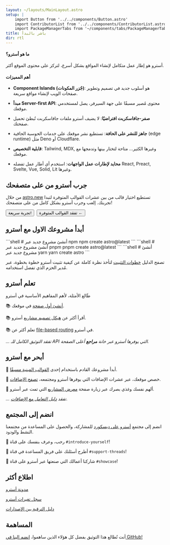 ```yaml
---
layout: ~/layouts/MainLayout.astro
setup: |
    import Button from '../../components/Button.astro'
    import ContributorList from '../../components/ContributorList.astro'
    import PackageManagerTabs from '~/components/tabs/PackageManagerTabs.astro'
title: باشر بالبدأ
dir: rtl
---
```

#### ما هو أسترو؟

أسترو هو إطار عمل متكامل لإنشاء المواقع بشكل أسرع، لتركز على محتوى الموقع أكثر.

#### أهم المميزات

* **Component Islands (جُزر المكونات)**: هو أسلوب جديد في تصميم وتطوير صفحات الويب لإنشاء مواقع سريعة.

* **مبدأ Server-first API**: محتوى مُصير مسبقًا على جهة السيرفر، يصل لمستخدمي موقعك.

* **صفر-جافاسكربت افتراضيًا**: لا يضيف أسترو ملفات جافاسكربت تُبطئ تحميل صفحتك.

* **جاهز للنشر على الحافة**: تستطيع نشر موقعك على خدمات الحوسبة الحافية (edge runtime) مثل Deno أو Cloudflare.

* **قابلية التخصيص**: Tailwind, MDX, وغيرها الكثير... متاحة لتختار بينها وتدمجها مع موقعك.

* **محايد لإطارات عمل الواجهات**: استخدم أي أطار عمل تفضله React, Preact, Svelte, Vue, Solid, Lit وغيرها.

## جرب أسترو من على متصفحك

من خلال [astro.new](https://astro.new/) تستطيع اختيار قالب من بين عشرات القوالب المتوفرة لتبدا تجربتك. إلعب وجرب أسترو بشكل كامل من على متصفحك!

<div style="display: flex; flex-wrap: wrap; gap: 0.5rem;">
    <Button href="https://astro.new/basics?on=stackblitz">تجربة سريعة!</Button>
    <Button variant="outline" href="https://astro.new/">تفقد القوالب المتوفرة ←</Button>
</div>

## أبدأ مشروعك الاول مع أسترو

<PackageManagerTabs>
  <Fragment slot="npm">
  ```shell
  # أنشئ مشروع جديد عبر npm
  npm create astro@latest
  ```
  </Fragment>
  <Fragment slot="pnpm">
  ```shell
  # أنشئ مشروع جديد عبر pnpm
  pnpm create astro@latest
  ```
  </Fragment>
  <Fragment slot="yarn">
  ```shell
  # أنشئ مشروع جديد عبر yarn
  yarn create astro
  ```
  </Fragment>
</PackageManagerTabs>

تصفح الدليل [خطوات التثبيت](/ar/install/auto/) لتأخذ نظرة كاملة عن كيفية تثبيت أسترو خطوة بخطوة، عبر مُدير الحزم الذي تفضل استخدامه.


## تعلم أسترو

طَالع الأمثلة، لأهم المفاهيم الأساسية في أسترو

📚 [أنشئ أول صفحة](/ar/core-concepts/astro-pages/) في موقعك.

📚 أقرأ أكثر عن [هيكل تصميم مشاريع](/ar/core-concepts/project-structure/) أسترو.

📚 تعلم أكثر عن [file-based routing](/ar/core-concepts/routing/) في أسترو.

*... تفقد التوثيق الكامل للـ API التي يوفرها أسترو عبر خانة  **مراجع** أعلى الصفحة.*

## أبحر مع أسترو

🧰 أبدأ مشروعك القادم باستخدام إحدى [القوالب المبنية مسبقًا](https://astro.build/themes/).

🧰 
خصص موقعك، عبر عشرات الإضافات التي يوفرها أسترو ومجتمعه، [تصفح الإضافات](https://astro.build/integrations/).

🧰 ألهم نفسك وغذي بصرك عبر زيارة صفحة [معرض المشاريع](https://astro.build/showcase/) التي تمت عبر أسترو.

*... تفقد [دليل التعامل مع الإضافات](/ar/guides/integrations-guide/)*.

## انضم إلى المجتمع

انضم إلى مجتمع [أسترو على ديسكورد](https://astro.build/chat/) للمشاركة، والحصول على المساعدة من مجتمعنا النشط والودود.

💬 رحب، وعرف بنفسك على قناة `#introduce-yourself`!

💬 أطرح أسئلتك على فريق المساعدة في قناة `#support-threads`!

💬 شاركنا أعمالك التي صنعتها عبر أسترو على قناة `#showcase`!

## اطلاع أكثر

[مدونة أسترو](https://astro.build/blog/)

[سجل تغيرات أسترو](https://github.com/withastro/astro/blob/main/packages/astro/CHANGELOG.md)

[دليل الترقية بين الإصدارات](/en/migrate/)

## المساهمة

أنت تُطالع هذا التوثيق بفضل كل هؤلاء الذين ساهموا، [انضم إلينا في GitHub!](https://github.com/withastro/docs)

<ContributorList githubRepo="withastro/docs" />
